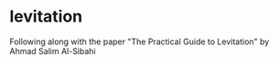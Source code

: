 # levitation
Following along with the paper "The Practical Guide to Levitation" by Ahmad Salim Al-Sibahi
